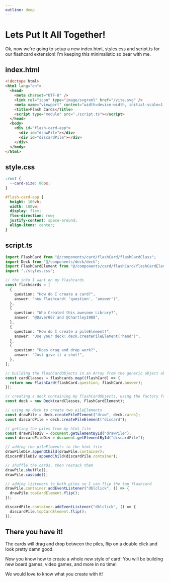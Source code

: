 ```yaml
---
outline: deep
---
```


# Lets Put It All Together!

Ok, now we're going to setup a new index.html, styles.css and script.ts for our flashcard extension! I'm keeping this minimalistic so bear with me.

## index.html

```html
<!doctype html>
<html lang="en">
  <head>
    <meta charset="UTF-8" />
    <link rel="icon" type="image/svg+xml" href="/vite.svg" />
    <meta name="viewport" content="width=device-width, initial-scale=1.0" />
    <title>Flash Cards</title>
    <script type="module" src="./script.ts"></script>
  </head>
  <body>
    <div id="flash-card-app">
      <div id="drawPile"></div>
      <div id="discardPile"></div>
    </div>
  </body>
</html>
```

## style.css

```css
:root {
  --card-size: 80px;
}

#flash-card-app {
  height: 100vh;
  width: 100vw;
  display: flex;
  flex-direction: row;
  justify-content: space-around;
  align-items: center;
}
```

## script.ts

```typescript
import FlashCard from "@/components/card/flashCard/flashCardClass";
import Deck from "@/components/deck/deck";
import FlashCardElement from "@/components/card/flashCard/flashCardElement";
import "./styles.css";

// the info I want on my flashcards
const flashcards = [
  {
    question: "How do I create a card?",
    answer: "new Flashcard( 'question', 'answer')",
  },
  {
    question: "Who Created this awesome Library?",
    answer: "@Daver067 and @Chartley1988",
  },
  {
    question: "How do I create a pileElement?",
    answer: "Use your deck! deck.createPileElement('hand')",
  },
  {
    question: "Does drag and drop work?",
    answer: "Just give it a shot!",
  },
];

// building the flashCardObjects in an Array from the generic object above
const cardClasses = flashcards.map((flashCard) => {
  return new FlashCard(flashCard.question, flashCard.answer);
});

// creating a deck containing my flashCardObjects, using the factory function I built in the last step
const deck = new Deck(cardClasses, FlashCardElement);

// using my deck to create two pileElements
const drawPile = deck.createPileElement("draw", deck.cards);
const discardPile = deck.createPileElement("discard");

// getting the piles from my html file
const drawPileDiv = document.getElementById("drawPile");
const discardPileDiv = document.getElementById("discardPile");

// adding the pileElements to the html file
drawPileDiv.appendChild(drawPile.container);
discardPileDiv.appendChild(discardPile.container);

// shuffle the cards, then restack them
drawPile.shuffle();
drawPile.cascade();

// adding listeners to both piles so I can flip the top flashcard
drawPile.container.addEventListener("dblclick", () => {
  drawPile.topCardElement.flip();
});

discardPile.container.addEventListener("dblclick", () => {
  discardPile.topCardElement.flip();
});
```

## There you have it!

The cards will drag and drop between the piles, flip on a double click and look pretty damn good.

Now you know how to create a whole new style of card! You will be building new board games, video games, and more in no time!

We would love to know what you create with it!
